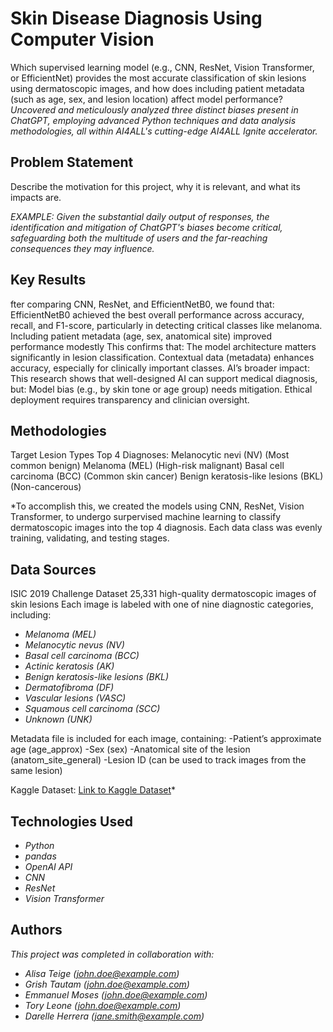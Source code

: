 # Skin Disease Diagnosis Using Computer Vision

Which supervised learning model (e.g., CNN, ResNet, Vision Transformer, or EfficientNet) provides the most accurate classification of skin lesions using dermatoscopic images, and how does including patient metadata (such as age, sex, and lesion location) affect model performance?
*Uncovered and meticulously analyzed three distinct biases present in ChatGPT, employing advanced Python techniques and data analysis methodologies, all within AI4ALL's cutting-edge AI4ALL Ignite accelerator.*


## Problem Statement <!--- do not change this line -->

Describe the motivation for this project, why it is relevant, and what its impacts are.

*EXAMPLE:*
*Given the substantial daily output of responses, the identification and mitigation of ChatGPT's biases become critical, safeguarding both the multitude of users and the far-reaching consequences they may influence.*

## Key Results <!--- do not change this line -->

fter comparing CNN, ResNet, and EfficientNetB0, we found that:
EfficientNetB0 achieved the best overall performance across accuracy, recall, and F1-score, particularly in detecting critical classes like melanoma.
Including patient metadata (age, sex, anatomical site) improved performance modestly
This confirms that:
The model architecture matters significantly in lesion classification.
Contextual data (metadata) enhances accuracy, especially for clinically important classes.
AI’s broader impact:
This research shows that well-designed AI can support medical diagnosis, but:
Model bias (e.g., by skin tone or age group) needs mitigation.
Ethical deployment requires transparency and clinician oversight.

## Methodologies <!--- do not change this line -->

Target Lesion Types
Top 4 Diagnoses:
Melanocytic nevi (NV) (Most common benign)
Melanoma (MEL) (High-risk malignant)
Basal cell carcinoma (BCC) (Common skin cancer)
Benign keratosis-like lesions (BKL) (Non-cancerous)

*To accomplish this, we created the models using CNN, ResNet, Vision Transformer, to undergo surpervised machine learning to classify dermatoscopic images into the top 4 diagnosis. Each data class was evenly training, validating, and testing stages. 

## Data Sources <!--- do not change this line -->

ISIC 2019 Challenge Dataset
25,331 high-quality dermatoscopic images of skin lesions
Each image is labeled with one of nine diagnostic categories, including:
- *Melanoma (MEL)*
- *Melanocytic nevus (NV)*
- *Basal cell carcinoma (BCC)*
- *Actinic keratosis (AK)*
- *Benign keratosis-like lesions (BKL)*
- *Dermatofibroma (DF)*
- *Vascular lesions (VASC)*
- *Squamous cell carcinoma (SCC)*
- *Unknown (UNK)*

Metadata file is included for each image, containing:
-Patient’s approximate age (age_approx)
-Sex (sex)
-Anatomical site of the lesion (anatom_site_general)
-Lesion ID (can be used to track images from the same lesion)

Kaggle Dataset: [Link to Kaggle Dataset](https://www.kaggle.com/datasets/andrewmvd/isic-2019/data)*

## Technologies Used <!--- do not change this line -->

- *Python*
- *pandas*
- *OpenAI API*
- *CNN*
- *ResNet*
- *Vision Transformer*


## Authors <!--- do not change this line -->

*This project was completed in collaboration with:*
- *Alisa Teige ([john.doe@example.com](mailto:john.doe@example.com))*
- *Grish Tautam ([john.doe@example.com](mailto:john.doe@example.com))*
- *Emmanuel Moses ([john.doe@example.com](mailto:john.doe@example.com))*
- *Tory Leone ([john.doe@example.com](mailto:john.doe@example.com))*
- *Darelle Herrera ([jane.smith@example.com](mailto:jane.smith@example.com))*

